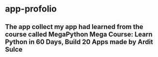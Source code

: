 # app-profolio
## The app collect my app had learned from the course called MegaPython Mega Course: Learn Python in 60 Days, Build 20 Apps made by Ardit Sulce

